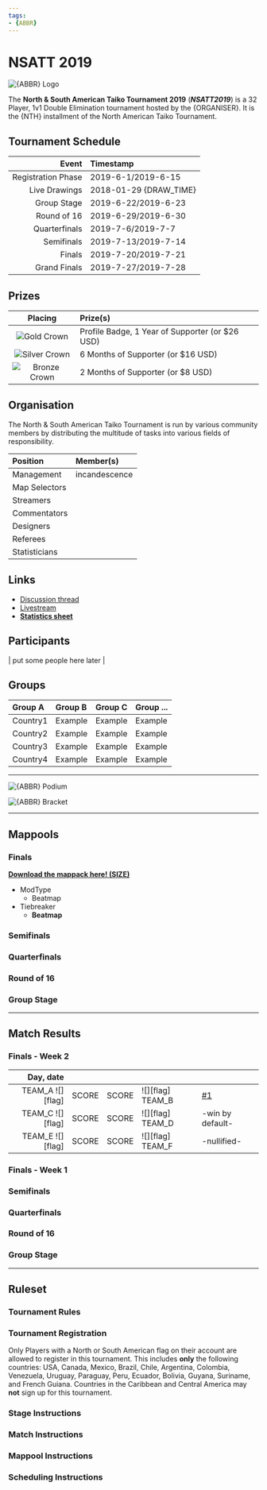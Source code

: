 ```yaml
---
tags:
- {ABBR}
---
```


<!--
Find and replace those tags listed below with proper information, then delete this comment.
{TOURNAMENT_NAME} = tournament name
{MODE} = game mode
{ABBR} = abbreviation of the tournament name followed by its iteration/year occurence e.g. MWC 4K 2018
{ORGANISER} = organiser of the tournament
{NTH} = installment ordinal number
{TOURNAMENT_SERIES} = tournament name without its iteration suffix e.g. osu!mania 4K World Cup
{DRAW_TIME} = Live Drawings (Livestream) time for the tournament
{TOPIC_NUM} = forum thread number
{STATS_LINK} = link to overall statistics sheet (it should be a Google Drive link)
You will still need to fill other items such as tables, etc.
Use .png as a default format for images, since .jpg can't handle transparency.
Alongside this comment, remember to delete all comments across the article after you finish.
-->

# NSATT 2019

![{ABBR} Logo](img/logo.png)

The **North & South American Taiko Tournament 2019** (***NSATT2019***) is a 32 Player, 1v1 Double Elimination tournament hosted by the {ORGANISER}. It is the {NTH} installment of the North American Taiko Tournament.

## Tournament Schedule

| Event | Timestamp |
| --: | :-- |
| Registration Phase | 2019-6-1/2019-6-15 |
| Live Drawings | 2018-01-29 {DRAW_TIME} | idk if we need this 
| Group Stage | 2019-6-22/2019-6-23 |
| Round of 16 | 2019-6-29/2019-6-30 |
| Quarterfinals | 2019-7-6/2019-7-7 |
| Semifinals | 2019-7-13/2019-7-14 |
| Finals | 2019-7-20/2019-7-21 |
| Grand Finals | 2019-7-27/2019-7-28 |

<!-- Use YYYY-MM-DD Format for dates e.g. 2018-01-01
Use (HH:MM) format for {DRAW_TIME} e.g. (12:00 UTC)
 -->

## Prizes

| Placing | Prize(s) |
| :-: | :-- |
| ![Gold Crown](/wiki/shared/GCrown.png "1st place") | Profile Badge, 1 Year of Supporter (or $26 USD) |
| ![Silver Crown](/wiki/shared/SCrown.png "2nd place") | 6 Months of Supporter (or $16 USD) |
| ![Bronze Crown](/wiki/shared/BCrown.png "3rd place") | 2 Months of Supporter (or $8 USD) |

## Organisation

The North & South American Taiko Tournament is run by various community members by distributing the multitude of tasks into various fields of responsibility.

| Position | Member(s) |
| :-- | :-- |
| Management | incandescence |
| Map Selectors |  |
| Streamers |
| Commentators |  |
| Designers |
| Referees |
| Statisticians |  |

## Links

- [Discussion thread](https://osu.ppy.sh/community/forums/topics/{TOPIC_NUM})
- [Livestream](https://www.twitch.tv/osulive)
- **[Statistics sheet]({STATS_LINK})**

## Participants

| put some people here later |

## Groups

| Group A | Group B | Group C | Group ... |
| :-- | :-- | :-- | :-- |
| Country1 | Example | Example | Example |
| Country2 | Example | Example | Example |
| Country3 | Example | Example | Example |
| Country4 | Example | Example | Example |

---------------------------

![{ABBR} Podium](img/podium.png)

![{ABBR} Bracket](img/bracket.png)

---------------------------

## Mappools

### Finals

**[Download the mappack here! (SIZE)](LINK)**

- ModType
  - Beatmap
- Tiebreaker
  - **Beatmap**

### Semifinals
### Quarterfinals
### Round of 16
### Group Stage

<!-- Tiebreaker beatmap must be bolded -->

--------------------------------

## Match Results

### Finals - Week 2

| Day, date |  |  |  |  |
| --: | :-: | :-: | :-- | :-- |
| TEAM_A ![][flag] | SCORE | SCORE | ![][flag] TEAM_B | [#1](MATCH_LINK) |
| TEAM_C ![][flag] | SCORE | SCORE | ![][flag] TEAM_D | -win by default- |
| TEAM_E ![][flag] | SCORE | SCORE | ![][flag] TEAM_F | -nullified- |

### Finals - Week 1
### Semifinals
### Quarterfinals
### Round of 16
### Group Stage

---------------------------------

## Ruleset
<!-- For official tournaments it depends on game mode used -->
### Tournament Rules

### Tournament Registration
Only Players with a North or South American flag on their account are allowed to register in this tournament. This includes **only** the following countries: USA, Canada, Mexico, Brazil, Chile, Argentina, Colombia, Venezuela, Uruguay, Paraguay, Peru, Ecuador, Bolivia, Guyana, Suriname, and French Guiana. Countries in the Caribbean and Central America may **not** sign up for this tournament. 
### Stage Instructions

### Match Instructions

### Mappool Instructions

### Scheduling Instructions

<!--
Add flag references here.
Use https://megaapplepi.github.io/flag-wiki-osu/ for usage of flag references.
 -->
